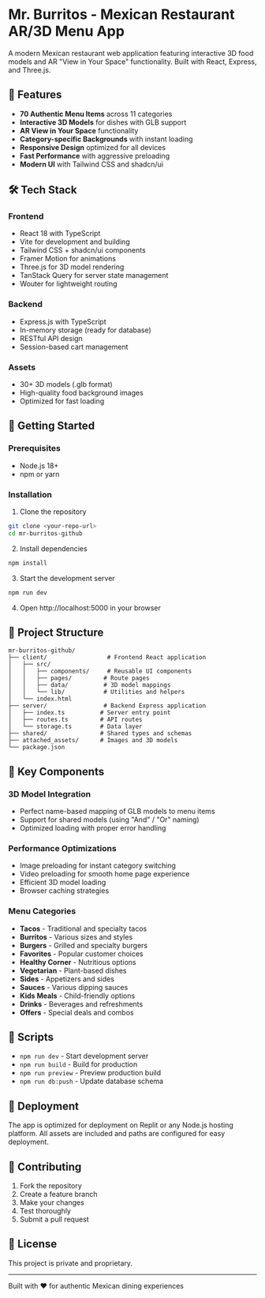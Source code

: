# Mr. Burritos - Mexican Restaurant AR/3D Menu App

A modern Mexican restaurant web application featuring interactive 3D food models and AR "View in Your Space" functionality. Built with React, Express, and Three.js.

## 🌮 Features

- **70 Authentic Menu Items** across 11 categories
- **Interactive 3D Models** for dishes with GLB support
- **AR View in Your Space** functionality
- **Category-specific Backgrounds** with instant loading
- **Responsive Design** optimized for all devices
- **Fast Performance** with aggressive preloading
- **Modern UI** with Tailwind CSS and shadcn/ui

## 🛠️ Tech Stack

### Frontend
- React 18 with TypeScript
- Vite for development and building
- Tailwind CSS + shadcn/ui components
- Framer Motion for animations
- Three.js for 3D model rendering
- TanStack Query for server state management
- Wouter for lightweight routing

### Backend  
- Express.js with TypeScript
- In-memory storage (ready for database)
- RESTful API design
- Session-based cart management

### Assets
- 30+ 3D models (.glb format)
- High-quality food background images
- Optimized for fast loading

## 🚀 Getting Started

### Prerequisites
- Node.js 18+ 
- npm or yarn

### Installation

1. Clone the repository
```bash
git clone <your-repo-url>
cd mr-burritos-github
```

2. Install dependencies
```bash
npm install
```

3. Start the development server
```bash
npm run dev
```

4. Open http://localhost:5000 in your browser

## 📁 Project Structure

```
mr-burritos-github/
├── client/                 # Frontend React application
│   ├── src/
│   │   ├── components/     # Reusable UI components
│   │   ├── pages/         # Route pages
│   │   ├── data/          # 3D model mappings
│   │   └── lib/           # Utilities and helpers
│   └── index.html
├── server/                # Backend Express application  
│   ├── index.ts          # Server entry point
│   ├── routes.ts         # API routes
│   └── storage.ts        # Data layer
├── shared/               # Shared types and schemas
├── attached_assets/      # Images and 3D models
└── package.json
```

## 🎯 Key Components

### 3D Model Integration
- Perfect name-based mapping of GLB models to menu items
- Support for shared models (using "And" / "Or" naming)
- Optimized loading with proper error handling

### Performance Optimizations
- Image preloading for instant category switching
- Video preloading for smooth home page experience  
- Efficient 3D model loading
- Browser caching strategies

### Menu Categories
- **Tacos** - Traditional and specialty tacos
- **Burritos** - Various sizes and styles
- **Burgers** - Grilled and specialty burgers
- **Favorites** - Popular customer choices
- **Healthy Corner** - Nutritious options
- **Vegetarian** - Plant-based dishes
- **Sides** - Appetizers and sides
- **Sauces** - Various dipping sauces
- **Kids Meals** - Child-friendly options
- **Drinks** - Beverages and refreshments
- **Offers** - Special deals and combos

## 🔧 Scripts

- `npm run dev` - Start development server
- `npm run build` - Build for production
- `npm run preview` - Preview production build
- `npm run db:push` - Update database schema

## 📱 Deployment

The app is optimized for deployment on Replit or any Node.js hosting platform. All assets are included and paths are configured for easy deployment.

## 🤝 Contributing

1. Fork the repository
2. Create a feature branch
3. Make your changes
4. Test thoroughly
5. Submit a pull request

## 📄 License

This project is private and proprietary.

---

Built with ❤️ for authentic Mexican dining experiences